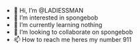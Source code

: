 - 👋 Hi, I’m @LADIESSMAN
- 👀 I’m interested in spongebob
- 🌱 I’m currently learning nothing
- 💞️ I’m looking to collaborate on spongebob
- 📫 How to reach me heres my number 911

<!---
LADIESSMAN/LADIESSMAN is a ✨ special ✨ repository because its `README.md` (this file) appears on your GitHub profile.
You can click the Preview link to take a look at your changes.
--->

